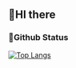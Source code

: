 ## 🔮HI there

### 🌠Github Status

[![Top Langs](https://github-readme-stats.vercel.app/api/top-langs/?username=chika1072)](https://github.com/anuraghazra/github-readme-stats)
